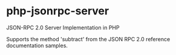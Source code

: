 php-jsonrpc-server
==================

JSON-RPC 2.0 Server Implementation in PHP

Supports the method 'subtract' from the JSON RPC 2.0 reference documentation samples.